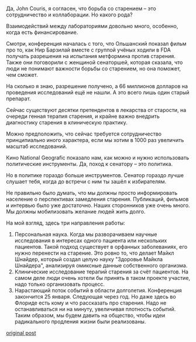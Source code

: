 Да, John Couris, я согласен, что борьба со старением – это сотрудничество и коллаборации. Но какого рода?

Взаимодействий между лабораториями довольно много, особенно, когда есть финансирование.

Смотри, конференция началась с того, что Ольшанский показал фильм про то, как Нир Барзилай вместе с группой учёных ходили в FDA получать разрешения на испытания метформина против старения. Также они поговорили с женщиной сенаторшей, которая сказала, что люди не понимают важности борьбы со старением, но она поможет, чем сможет.

На сколько я знаю, разрешение получено, а 66 миллионов долларов на проведения исследований ещё не нашли. А это всего лишь один старый препарат.

Сейчас существуют десятки претендентов в лекарства от старости, на очереди генная терапия старения, и крайне важно внедрить диагностику старения в клиническую практику.

Можно предположить, что сейчас требуется сотрудничество принципиально иного характера, если мы хотим в 1000 раз увеличить масштаб исследований.

Кино National Geografic показало нам, как можно и нужно использовать политические инструменты. Да, поход к сенатору – это политика.

Но в политике гораздо больше инструментов. Сенатор гораздо лучше слушает тебя, когда до встречи с ним ты зашёл к избирателям.

Не правильно было думать, что мы должны просто информировать население о перспективах замедления старения. Публикаций, фильмов и интервью было уже достаточно. Наших сторонников уже очень много. Мы должны мобилизовать желание людей жить долго.

На мой взгляд, здесь три направления работы:

1. Персональная наука. Когда мы разворачиваем научные исследования в интересах одного пациента или нескольких пациентов. Такой подход существует в орфанных заболеваниях, его нужно перенести на старение. Это ровно то, что делает Майкл Шнайдер, который создал целую науку "Здоровье Майкла Шнайдера", анализируя омиксные данные собственного организма.
2. Клинические исследование терапий старения за счёт пациентов. На самом деле люди очень хотели бы принять в таком проекте участие, надо только организовать процесс.
3. Нарастающий поток событий в области долголетия. Конференция закончится 25 января. Следующая через год. Но даже здесь во Флориде есть кому и что рассказать про старения. Надо не останавливаться ни на минуту, увеличивая плотность событий. Таким образом, мы будем давить на общество, чтобы идеи радикального продления жизни были реализованы.

[original post](https://www.facebook.com/MikhailBatin/posts/1434495756570324)
